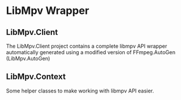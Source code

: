 LibMpv Wrapper
==============

LibMpv.Client
-------------
The LibMpv.Client project contains a complete libmpv API wrapper automatically generated using a modified version of FFmpeg.AutoGen (LibMpv.AutoGen)

LibMpv.Context
--------------
Some helper classes to make working with libmpv API easier.

